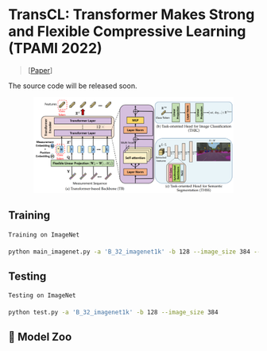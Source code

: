 # TransCL: Transformer Makes Strong and Flexible Compressive Learning (TPAMI 2022)
> [[Paper](https://ieeexplore.ieee.org/document/9841016)]<br>

The source code will be released soon. 

<p align="center">
  <img src="figs/network.PNG" width="80%">
</p>

## Training

```bash
Training on ImageNet

python main_imagenet.py -a 'B_32_imagenet1k' -b 128 --image_size 384 --gpu 0  --lr 1e-3 --log_dir logs/transcl_384_imagenet_p32_01 --cs=1 --mm=1 --save_path=transcl_384_imagenet_p32_01 --devices=4 --rat 0.1
```

## Testing

```bash
Testing on ImageNet

python test.py -a 'B_32_imagenet1k' -b 128 --image_size 384
```

## :european_castle: Model Zoo

